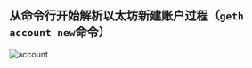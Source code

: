 
## 从命令行开始解析以太坊新建账户过程（`geth account new`命令）

![account](https://github.com/guoshijiang/go-ethereum-code-analysis/blob/master/cmd-process-analysis/img/1.png)
